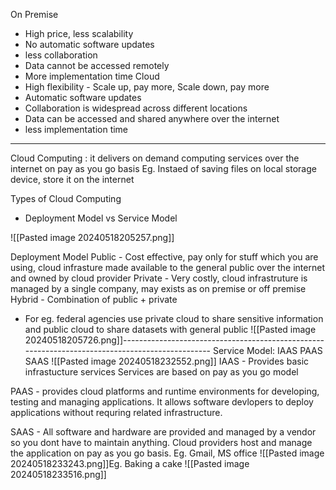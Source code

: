 On Premise
 - High price, less scalability
 - No automatic software updates
 - less collaboration 
 - Data cannot be accessed remotely
 - More implementation time
Cloud
- High flexibility - Scale up, pay more, Scale down, pay more
- Automatic software updates
- Collaboration is widespread across different locations
- Data can be accessed and shared anywhere over the internet
- less implementation time
--------------------------------------------
Cloud Computing : it delivers on demand computing services over the internet on pay as you go basis
Eg. Instaed of saving files on local storage device, store it on the internet

Types of Cloud Computing
- Deployment Model vs Service Model

![[Pasted image 20240518205257.png]]

Deployment Model 
Public  - Cost effective, pay only for stuff which you are using, cloud infrasture made available to the general public over the internet and owned by cloud provider
Private - Very costly, cloud infrastruture is managed by a single company, may exists as on premise or off premise
Hybrid - Combination of public + private
- For eg. federal agencies use private cloud to share sensitive information and public cloud to share datasets with general public
![[Pasted image 20240518205726.png]]------------------------------------------------------------------------------------------------
Service Model:
IAAS
PAAS
SAAS
![[Pasted image 20240518232552.png]]
IAAS - Provides basic infrastucture services
Services are based on pay as you go model

PAAS - provides cloud platforms and runtime environments for developing, testing and managing applications.
It allows software devlopers to deploy applications without requring related infrastructure.

SAAS - All software and hardware are provided and managed by a vendor so you dont have to maintain anything. Cloud providers host and manage  the application on pay as you go basis.
Eg. Gmail, MS office
![[Pasted image 20240518233243.png]]Eg. Baking a cake
![[Pasted image 20240518233516.png]]